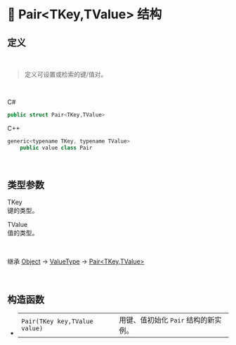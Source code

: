 # 🔩 Pair<TKey,TValue> 结构

## 定义

<br>

> 定义可设置或检索的键/值对。

<br>

C#
```cs
public struct Pair<TKey,TValue>
```
C++
```cs
generic<typename TKey, typename TValue> 
    public value class Pair
```
<br>

## 类型参数
  
TKey  
键的类型。

TValue  
值的类型。  

<br>


继承 [Object](https://docs.microsoft.com/zh-cn/dotnet/api/system.object?view=net-6.0) → [ValueType](https://docs.microsoft.com/zh-cn/dotnet/api/system.valuetype?view=net-6.0) → [Pair<TKey,TValue>](zh_CN/NET/APIs/Namespace/LLNET.Core/Struct/Pair/Pair.md)

<br>

## 构造函数
- 
    |||
    |-|-|
    |`Pair(TKey key,TValue value)`|用键、值初始化 `Pair` 结构的新实例。|

<br>



